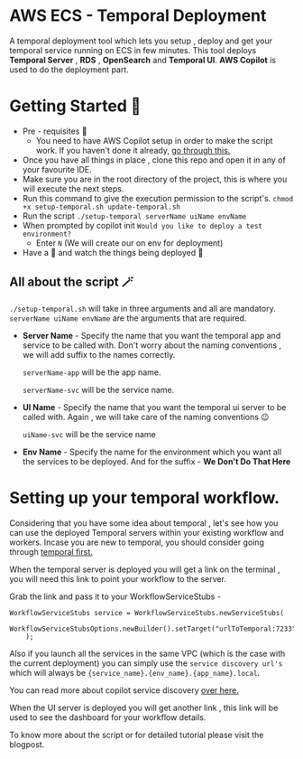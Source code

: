 # AWS ECS - Temporal Deployment

A temporal deployment tool which lets you setup , deploy and get your temporal service running on ECS in few minutes. This tool deploys **Temporal Server** , **RDS** , **OpenSearch** and **Temporal UI**. **AWS Copilot** is used to do the deployment part.


# Getting Started 📌

- Pre - requisites :memo:
    - You need to have AWS Copilot setup in order to make the script work. If you haven't done it already, [go through this.](https://aws.github.io/copilot-cli/docs/getting-started/install/)
- Once you have all things in place , clone this repo and open it in any of your favourite IDE.
- Make sure you are in the root directory of the project, this is where you will execute the next steps.
- Run this command to give the execution permission to the script's.
  `chmod +x setup-temporal.sh update-temporal.sh`
- Run the script `./setup-temporal serverName uiName envName`
- When prompted by copilot init
  `Would you like to deploy a test environment?`
    - Enter `N` (We will create our on env for deployment)
- Have a :popcorn: and watch the things being deployed :rocket:

## All about the script :magic_wand:

`./setup-temporal.sh` will take in three arguments and all are mandatory.
`serverName uiName envName` are the arguments that are required.

- **Server Name** - Specify the name that you want the temporal app and service to be called with. Don't worry about the naming conventions , we will add suffix to the names correctly.

  `serverName-app` will be the app name.

  `serverName-svc` will be the service name.

- **UI Name** -  Specify the name that you want the temporal ui server to be called with. Again , we will take care of the naming conventions :wink:

  `uiName-svc` will be the service name

- **Env Name** - Specify the name for the environment which you want all the services to be deployed. And for the suffix - **We Don't Do That Here**
# Setting up your temporal workflow.
Considering that you have some idea about temporal , let's see how you can use the deployed Temporal servers within your existing workflow and workers.
Incase you are new to temporal, you should consider going through [temporal first.](https://temporal.io/)

When the temporal server is deployed you will get a link on the terminal , you will need this link to point your workflow to the server.

Grab the link and pass it to your WorkflowServiceStubs -

    WorkflowServiceStubs service = WorkflowServiceStubs.newServiceStubs(  
        WorkflowServiceStubsOptions.newBuilder().setTarget("urlToTemporal:7233").build()  
        );
Also if you launch all the services in the same VPC (which is the case with the current deployment) you can simply use the `service discovery url's`  which will always be `{service_name}.{env_name}.{app_name}.local`.

You can read more about copilot service discovery [over here.](https://aws.github.io/copilot-cli/docs/developing/service-discovery/)

When the UI server is deployed you will get another link ,  this link will be used to see the dashboard for your workflow details.

To know more about the script or for detailed tutorial please visit the blogpost.

